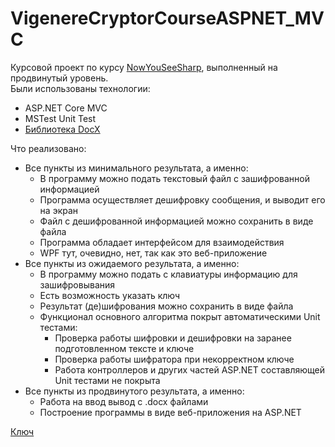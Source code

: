 # VigenereCryptorCourseASPNET_MVC

Курсовой проект по курсу [NowYouSeeSharp](https://nyss.pro), выполненный на продвинутый уровень.\
Были использованы технологии:
* ASP.NET Core MVC
* MSTest Unit Test
* [Библиотека DocX](https://github.com/xceedsoftware/DocX)

Что реализовано:
* Все пункты из минимального результата, а именно:
  * В программу можно подать текстовый файл с зашифрованной информацией
  * Программа осуществляет дешифровку сообщения, и выводит его на экран
  * Файл с дешифрованной информацией можно сохранить в виде файла
  * Программа обладает интерфейсом для взаимодействия
  * WPF тут, очевидно, нет, так как это веб-приложение
* Все пункты из ожидаемого результата, а именно:
  * В программу можно подать с клавиатуры информацию для зашифровывания
  * Есть возможность указать ключ
  * Результат (де)шифрования можно сохранить в виде файла
  * Функционал основного алгоритма покрыт автоматическими Unit тестами:
    * Проверка работы шифровки и дешифровки на заранее подготовленном тексте и ключе
    * Проверка работы шифратора при некорректном ключе
    * Работа контроллеров и других частей ASP.NET составляющей Unit тестами не покрыта
* Все пункты из продвинутого результата, а именно:
  * Работа на ввод вывод с .docx файлами
  * Построение программы в виде веб-приложения на ASP.NET

[Ключ](https://ru.wikipedia.org/wiki/%D0%A1%D0%BA%D0%BE%D1%80%D0%BF%D0%B8%D0%BE%D0%BD_(%D0%B7%D0%BD%D0%B0%D0%BA_%D0%B7%D0%BE%D0%B4%D0%B8%D0%B0%D0%BA%D0%B0) "Скорпион") 
